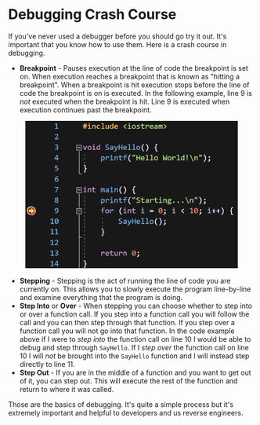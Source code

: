# Debugging Crash Course

If you've never used a debugger before you should go try it out. It's important that you know how to use them. Here is a crash course in debugging.

* **Breakpoint** - Pauses execution at the line of code the breakpoint is set on. When execution reaches a breakpoint that is known as "hitting a breakpoint". When a breakpoint is hit execution stops before the line of code the breakpoint is on is executed. In the following example, line 9 is *not* executed when the breakpoint is hit. Line 9 is executed when execution continues past the breakpoint.

<p align="center">
  <img height="300" src="[ignore]/BreakpointExample.png">
</p>

* **Stepping** - Stepping is the act of running the line of code you are currently on. This allows you to slowly execute the program line-by-line and examine everything that the program is doing.
* **Step Into** or **Over** - When stepping you can choose whether to step into or over a function call. If you step into a function call you will follow the call and you can then step through that function. If you step over a function call you will not go into that function. In the code example above if I were to *step into* the function call on line 10 I would be able to debug and step through `SayHello`. If I *step over* the function call on line 10 I will *not* be brought into the `SayHello` function and I will instead step directly to line 11.
* **Step Out** - If you are in the middle of a function and you want to get out of it, you can step out. This will execute the rest of the function and return to where it was called.

Those are the basics of debugging. It's quite a simple process but it's extremely important and helpful to developers and us reverse engineers.